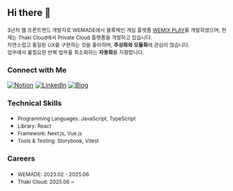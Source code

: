 ## Hi there 👋

<small>3년차 웹 프론트엔드 개발자로 WEMADE에서 블록체인 게임 플랫폼 [WEMIX PLAY](https://wemixplay.com/tokens)를 개발하였으며, 현재는 Thaki Cloud에서 Private Cloud 플랫폼을 개발하고 있습니다.  
자연스럽고 통일된 UX를 구현하는 것을 좋아하며, **추상화와 모듈화**에 관심이 많습니다.  
업무에서 불필요한 반복 업무를 최소화하는 **자동화**를 지향합니다.</small> 

### Connect with Me  
[![Notion](https://img.shields.io/badge/Notion-000000?style=for-the-badge&logo=notion&logoColor=white)](https://shrub-deer-f9d.notion.site/FE-edd9d71558484a87b9944d5155b40089)
[![LinkedIn](https://img.shields.io/badge/LinkedIn-0A66C2?style=for-the-badge&logo=linkedin&logoColor=white)](https://www.linkedin.com/in/doyoung-chung-270b08259/) 
[![Blog](https://img.shields.io/badge/Netlify-00C7B7?style=for-the-badge&logo=netlify&logoColor=white)](https://logdo.netlify.app) 

### Technical Skills  
- <small>Programming Languages: JavaScript, TypeScript</small>  
- <small>Library: React</small>  
- <small>Framework: Next.js, Vue.js</small>  
- <small>Tools & Testing: Storybook, Vitest</small>  


### Careers  
- <small>WEMADE: 2023.02 - 2025.06</small>  
- <small>Thaki Cloud: 2025.06 ~ </small>  

